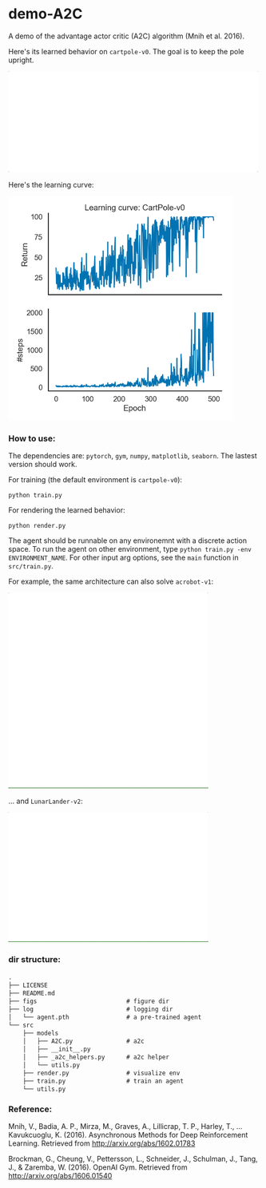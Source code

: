 # demo-A2C

A demo of the advantage actor critic (A2C) algorithm (Mnih et al. 2016). 

Here's its learned behavior on `cartpole-v0`. The goal is to keep the pole upright. 

<img src="https://github.com/qihongl/demo-advantage-actor-critic/blob/master/figs/render-CartPole-v0.gif" width=500>

Here's the learning curve: 

<img src="https://github.com/qihongl/demo-advantage-actor-critic/blob/master/figs/lc-CartPole-v0.png" width=450>


### How to use: 

The dependencies are: `pytorch`, `gym`, `numpy`, `matplotlib`, `seaborn`. The lastest version should work. 

For training (the default environment is `cartpole-v0`): 
```
python train.py
```

For rendering the learned behavior:
```
python render.py
```

The agent should be runnable on any environemnt with a discrete action space. To run the agent on other environment, type `python train.py -env ENVIRONMENT_NAME`. For other input arg options, see the `main` function in `src/train.py`.

For example, the same architecture can also solve `acrobot-v1`: 

<img src="https://github.com/qihongl/demo-advantage-actor-critic/blob/master/figs/render-Acrobot-v1.gif" width=400>


... and `LunarLander-v2`: 

<img src="https://github.com/qihongl/demo-advantage-actor-critic/blob/master/figs/render-LunarLander-v2.gif" width=400>



### dir structure: 
```
.
├── LICENSE
├── README.md
├── figs                         # figure dir
├── log                          # logging dir 
│   └── agent.pth                # a pre-trained agent
└── src
    ├── models
    │   ├── A2C.py               # a2c
    │   ├── __init__.py
    │   ├── _a2c_helpers.py      # a2c helper 
    │   └── utils.py
    ├── render.py                # visualize env 
    ├── train.py                 # train an agent
    └── utils.py

```

### Reference: 

Mnih, V., Badia, A. P., Mirza, M., Graves, A., Lillicrap, T. P., Harley, T., … Kavukcuoglu, K. (2016). Asynchronous Methods for Deep Reinforcement Learning. Retrieved from http://arxiv.org/abs/1602.01783

Brockman, G., Cheung, V., Pettersson, L., Schneider, J., Schulman, J., Tang, J., & Zaremba, W. (2016). OpenAI Gym. Retrieved from http://arxiv.org/abs/1606.01540
